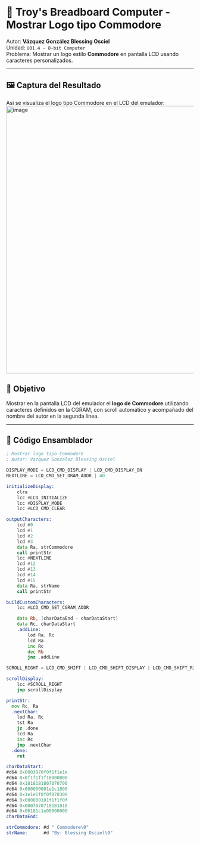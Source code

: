 # 🧠 Troy's Breadboard Computer - Mostrar Logo tipo Commodore

Autor: **Vázquez González Blessing Osciel**  
Unidad: `U01.4 - 8-bit Computer`  
Problema: Mostrar un logo estilo **Commodore** en pantalla LCD usando caracteres personalizados.

---
## 🖼️ Captura del Resultado

Así se visualiza el logo tipo Commodore en el LCD del emulador:
<img width="948" height="718" alt="image" src="https://github.com/user-attachments/assets/7c4c031b-a9a6-481f-9b60-a3c2d901d513" />

## 🎯 Objetivo

Mostrar en la pantalla LCD del emulador el **logo de Commodore** utilizando caracteres definidos en la CGRAM, con scroll automático y acompañado del nombre del autor en la segunda línea.

---

## 🧩 Código Ensamblador

```asm
; Mostrar logo tipo Commodore
; Autor: Vazquez Gonzalez Blessing Osciel

DISPLAY_MODE = LCD_CMD_DISPLAY | LCD_CMD_DISPLAY_ON
NEXTLINE = LCD_CMD_SET_DRAM_ADDR | 40

initializeDisplay:
	clra
	lcc #LCD_INITIALIZE
	lcc #DISPLAY_MODE
	lcc #LCD_CMD_CLEAR

outputCharacters:
	lcd #0
	lcd #1
	lcd #2
	lcd #3
	data Ra, strCommodore
	call printStr
	lcc #NEXTLINE
	lcd #12
	lcd #13
	lcd #14
	lcd #15
	data Ra, strName
	call printStr

buildCustomCharacters:	
	lcc #LCD_CMD_SET_CGRAM_ADDR

	data Rb, (charDataEnd - charDataStart)
	data Rc, charDataStart
	.addLine:
		lod Ra, Rc
		lcd Ra
		inc Rc
		dec Rb
		jnz .addLine

SCROLL_RIGHT = LCD_CMD_SHIFT | LCD_CMD_SHIFT_DISPLAY | LCD_CMD_SHIFT_RIGHT

scrollDisplay:
	lcc #SCROLL_RIGHT
	jmp scrollDisplay

printStr:
  mov Rc, Ra
  .nextChar:
    lod Ra, Rc
    tst Ra
    jz .done
    lcd Ra
	inc Rc
    jmp .nextChar
  .done:
    ret

charDataStart:
#d64 0x0003070f0f1f1e1e
#d64 0x0f1f1f1f10000000
#d64 0x1818181807070700
#d64 0x000000001e1c1800
#d64 0x1e1e1f0f0f070300
#d64 0x000000101f1f1f0f
#d64 0x0007070718181818
#d64 0x00181c1e00000000
charDataEnd:

strCommodore: #d " Commodore\0"
strName:      #d "By: Blessing Osciel\0"
